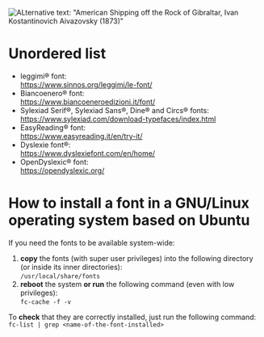 ![ALternative text: "American Shipping off the Rock of Gibraltar, Ivan Kostantinovich Aivazovsky (1873)"](https://upload.wikimedia.org/wikipedia/commons/thumb/1/17/Aivazovsky_gibraltar.jpg/575px-Aivazovsky_gibraltar.jpg "American Shipping off the Rock of Gibraltar, Ivan Kostantinovich Aivazovsky (1873)")
# Unordered list
- leggimi® font:  
  <https://www.sinnos.org/leggimi/le-font/>
- Biancoenero® font:  
  <https://www.biancoeneroedizioni.it/font/>
- Sylexiad Serif®, Sylexiad Sans®, Dine® and Circs® fonts:  
  <https://www.sylexiad.com/download-typefaces/index.html>
- EasyReading® font:  
  <https://www.easyreading.it/en/try-it/>
- Dyslexie font®:  
  <https://www.dyslexiefont.com/en/home/>
- OpenDyslexic® font:  
  <https://opendyslexic.org/>

# How to install a font in a GNU/Linux operating system based on Ubuntu
If you need the fonts to be available system-wide:
1. **copy** the fonts (with super user privileges) into the following directory (or inside its inner directories):  
   `/usr/local/share/fonts`
2. **reboot** the system **or run** the following command (even with low privileges):  
   `fc-cache -f -v`

To **check** that they are correctly installed, just run the following command:  
`fc-list | grep <name-of-the-font-installed>`

